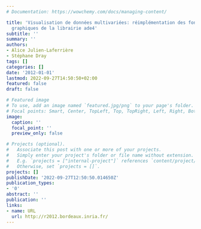 ```yaml
---
# Documentation: https://wowchemy.com/docs/managing-content/

title: 'Visualisation de données multivariées: réimplémentation des fonctionnalités
  graphiques de la librairie ade4'
subtitle: ''
summary: ''
authors:
- Alice Julien-Laferrière
- Stéphane Dray
tags: []
categories: []
date: '2012-01-01'
lastmod: 2022-09-27T14:50:50+02:00
featured: false
draft: false

# Featured image
# To use, add an image named `featured.jpg/png` to your page's folder.
# Focal points: Smart, Center, TopLeft, Top, TopRight, Left, Right, BottomLeft, Bottom, BottomRight.
image:
  caption: ''
  focal_point: ''
  preview_only: false

# Projects (optional).
#   Associate this post with one or more of your projects.
#   Simply enter your project's folder or file name without extension.
#   E.g. `projects = ["internal-project"]` references `content/project/deep-learning/index.md`.
#   Otherwise, set `projects = []`.
projects: []
publishDate: '2022-09-27T12:50:50.014650Z'
publication_types:
- '0'
abstract: ''
publication: ''
links:
- name: URL
  url: http://r2012.bordeaux.inria.fr/
---
```

